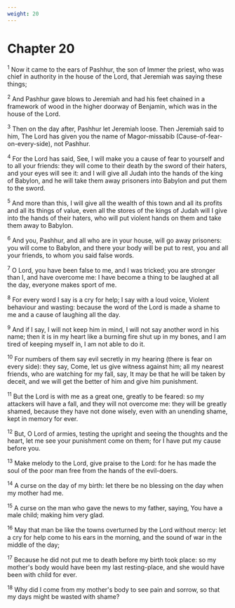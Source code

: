 ```yaml
---
weight: 20
---
```


# Chapter 20

<sup>1</sup> Now it came to the ears of Pashhur, the son of Immer the priest, who was chief in authority in the house of the Lord, that Jeremiah was saying these things; 

<sup>2</sup> And Pashhur gave blows to Jeremiah and had his feet chained in a framework of wood in the higher doorway of Benjamin, which was in the house of the Lord. 

<sup>3</sup> Then on the day after, Pashhur let Jeremiah loose. Then Jeremiah said to him, The Lord has given you the name of Magor-missabib (Cause-of-fear-on-every-side), not Pashhur. 

<sup>4</sup> For the Lord has said, See, I will make you a cause of fear to yourself and to all your friends: they will come to their death by the sword of their haters, and your eyes will see it: and I will give all Judah into the hands of the king of Babylon, and he will take them away prisoners into Babylon and put them to the sword. 

<sup>5</sup> And more than this, I will give all the wealth of this town and all its profits and all its things of value, even all the stores of the kings of Judah will I give into the hands of their haters, who will put violent hands on them and take them away to Babylon. 

<sup>6</sup> And you, Pashhur, and all who are in your house, will go away prisoners: you will come to Babylon, and there your body will be put to rest, you and all your friends, to whom you said false words. 

<sup>7</sup> O Lord, you have been false to me, and I was tricked; you are stronger than I, and have overcome me: I have become a thing to be laughed at all the day, everyone makes sport of me. 

<sup>8</sup> For every word I say is a cry for help; I say with a loud voice, Violent behaviour and wasting: because the word of the Lord is made a shame to me and a cause of laughing all the day. 

<sup>9</sup> And if I say, I will not keep him in mind, I will not say another word in his name; then it is in my heart like a burning fire shut up in my bones, and I am tired of keeping myself in, I am not able to do it. 

<sup>10</sup> For numbers of them say evil secretly in my hearing (there is fear on every side): they say, Come, let us give witness against him; all my nearest friends, who are watching for my fall, say, It may be that he will be taken by deceit, and we will get the better of him and give him punishment. 

<sup>11</sup> But the Lord is with me as a great one, greatly to be feared: so my attackers will have a fall, and they will not overcome me: they will be greatly shamed, because they have not done wisely, even with an unending shame, kept in memory for ever. 

<sup>12</sup> But, O Lord of armies, testing the upright and seeing the thoughts and the heart, let me see your punishment come on them; for I have put my cause before you. 

<sup>13</sup> Make melody to the Lord, give praise to the Lord: for he has made the soul of the poor man free from the hands of the evil-doers. 

<sup>14</sup> A curse on the day of my birth: let there be no blessing on the day when my mother had me. 

<sup>15</sup> A curse on the man who gave the news to my father, saying, You have a male child; making him very glad. 

<sup>16</sup> May that man be like the towns overturned by the Lord without mercy: let a cry for help come to his ears in the morning, and the sound of war in the middle of the day; 

<sup>17</sup> Because he did not put me to death before my birth took place: so my mother's body would have been my last resting-place, and she would have been with child for ever. 

<sup>18</sup> Why did I come from my mother's body to see pain and sorrow, so that my days might be wasted with shame? 


